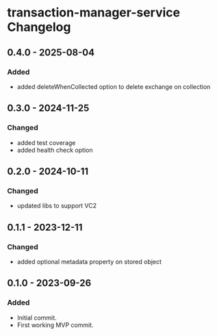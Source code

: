 # transaction-manager-service Changelog

## 0.4.0 - 2025-08-04

### Added

- added deleteWhenCollected option to delete exchange on collection

## 0.3.0 - 2024-11-25

### Changed

- added test coverage
- added health check option

## 0.2.0 - 2024-10-11

### Changed

- updated libs to support VC2

## 0.1.1 - 2023-12-11

### Changed

- added optional metadata property on stored object

## 0.1.0 - 2023-09-26

### Added

- Initial commit.
- First working MVP commit.
